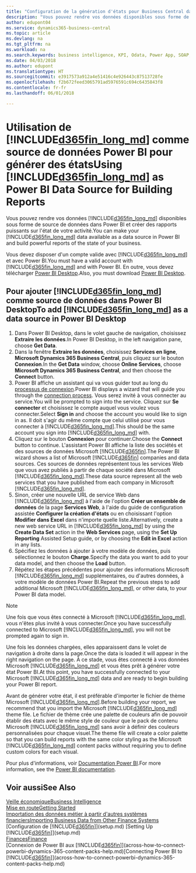 ```yaml
---
title: "Configuration de la génération d'états pour Business Central dans Power BI | Microsoft Docs"
description: "Vous pouvez rendre vos données disponibles sous forme de source de données dans Power BI et créer des rapports puissants sur l'état de votre activité."
author: edupont04
ms.service: dynamics365-business-central
ms.topic: article
ms.devlang: na
ms.tgt_pltfrm: na
ms.workload: na
ms.search.keywords: business intelligence, KPI, Odata, Power App, SOAP, analysis
ms.date: 04/03/2018
ms.author: edupont
ms.translationtype: HT
ms.sourcegitcommit: e3917573a912a4e51416c4e926443c87513728fe
ms.openlocfilehash: f2b672feed3065791ad5976591c694c6435843f8
ms.contentlocale: fr-fr
ms.lasthandoff: 06/01/2018

---
```

# <a name="using-included365finlongmdincludesd365finlongmdmd-as-power-bi-data-source-for-building-reports"></a><span data-ttu-id="d9557-103">Utilisation de [!INCLUDE[d365fin_long_md](includes/d365fin_long_md.md)] comme source de données Power BI pour générer des états</span><span class="sxs-lookup"><span data-stu-id="d9557-103">Using [!INCLUDE[d365fin_long_md](includes/d365fin_long_md.md)] as Power BI Data Source for Building Reports</span></span>
<span data-ttu-id="d9557-104">Vous pouvez rendre vos données [!INCLUDE[d365fin_long_md](includes/d365fin_long_md.md)] disponibles sous forme de source de données dans Power BI et créer des rapports puissants sur l'état de votre activité.</span><span class="sxs-lookup"><span data-stu-id="d9557-104">You can make your [!INCLUDE[d365fin_long_md](includes/d365fin_long_md.md)] data available as a data source in Power BI and build powerful reports of the state of your business.</span></span>  

<span data-ttu-id="d9557-105">Vous devez disposer d'un compte valide avec [!INCLUDE[d365fin_long_md](includes/d365fin_long_md.md)] et avec Power BI.</span><span class="sxs-lookup"><span data-stu-id="d9557-105">You must have a valid account with [!INCLUDE[d365fin_long_md](includes/d365fin_long_md.md)] and with Power BI.</span></span> <span data-ttu-id="d9557-106">En outre, vous devez télécharger [Power BI Desktop](https://powerbi.microsoft.com/en-us/desktop/).</span><span class="sxs-lookup"><span data-stu-id="d9557-106">Also, you must download [Power BI Desktop](https://powerbi.microsoft.com/en-us/desktop/).</span></span>  

## <a name="to-add-included365finlongmdincludesd365finlongmdmd-as-a-data-source-in-power-bi-desktop"></a><span data-ttu-id="d9557-107">Pour ajouter [!INCLUDE[d365fin_long_md](includes/d365fin_long_md.md)] comme source de données dans Power BI Desktop</span><span class="sxs-lookup"><span data-stu-id="d9557-107">To add [!INCLUDE[d365fin_long_md](includes/d365fin_long_md.md)] as a data source in Power BI Desktop</span></span>
1. <span data-ttu-id="d9557-108">Dans Power BI Desktop, dans le volet gauche de navigation, choisissez **Extraire les données**.</span><span class="sxs-lookup"><span data-stu-id="d9557-108">In Power BI Desktop, in the left navigation pane, choose **Get Data**.</span></span>
2. <span data-ttu-id="d9557-109">Dans la fenêtre **Extraire les données**, choisissez **Services en ligne**, **Microsoft Dynamics 365 Business Central**, puis cliquez sur le bouton **Connexion**.</span><span class="sxs-lookup"><span data-stu-id="d9557-109">In the **Get Data** window, choose **Online Services**, choose **Microsoft Dynamics 365 Business Central**, and then choose the **Connect** button.</span></span>
3. <span data-ttu-id="d9557-110">Power BI affiche un assistant qui va vous guider tout au long du [processus de connexion](across-how-to-connect-powerbi-dynamics-365-content-packs-help.md).</span><span class="sxs-lookup"><span data-stu-id="d9557-110">Power BI displays a wizard that will guide you through the [connection process](across-how-to-connect-powerbi-dynamics-365-content-packs-help.md).</span></span> <span data-ttu-id="d9557-111">Vous serez invité à vous connecter au service.</span><span class="sxs-lookup"><span data-stu-id="d9557-111">You will be prompted to sign into the service.</span></span> <span data-ttu-id="d9557-112">Cliquez sur **Se connecter** et choisissez le compte auquel vous voulez vous connecter.</span><span class="sxs-lookup"><span data-stu-id="d9557-112">Select **Sign in** and choose the account you would like to sign in as.</span></span> <span data-ttu-id="d9557-113">Il doit s'agir du même compte que celui utilisé pour vous connecter à [!INCLUDE[d365fin_long_md](includes/d365fin_long_md.md)].</span><span class="sxs-lookup"><span data-stu-id="d9557-113">This should be the same account you sign into [!INCLUDE[d365fin_long_md](includes/d365fin_long_md.md)] with.</span></span>
4. <span data-ttu-id="d9557-114">Cliquez sur le bouton **Connexion** pour continuer.</span><span class="sxs-lookup"><span data-stu-id="d9557-114">Choose the **Connect** button to continue.</span></span> <span data-ttu-id="d9557-115">L'assistant Power BI affiche la liste des sociétés et des sources de données Microsoft [!INCLUDE[d365fin](includes/d365fin_md.md)].</span><span class="sxs-lookup"><span data-stu-id="d9557-115">The Power BI wizard shows a list of Microsoft [!INCLUDE[d365fin](includes/d365fin_md.md)] companies and data sources.</span></span> <span data-ttu-id="d9557-116">Ces sources de données représentent tous les services Web que vous avez publiés à partir de chaque société dans Microsoft [!INCLUDE[d365fin_long_md](includes/d365fin_long_md.md)].</span><span class="sxs-lookup"><span data-stu-id="d9557-116">These data source represent all the web services that you have published from each company in Microsoft [!INCLUDE[d365fin_long_md](includes/d365fin_long_md.md)].</span></span>
5. <span data-ttu-id="d9557-117">Sinon, créer une nouvelle URL de service Web dans [!INCLUDE[d365fin_long_md](includes/d365fin_long_md.md)] à l'aide de l'option **Créer un ensemble de données** de la page **Services Web**, à l'aide du guide de configuration assistée **Configurer la création d'états** ou en choisissant l'option **Modifier dans Excel** dans n'importe quelle liste.</span><span class="sxs-lookup"><span data-stu-id="d9557-117">Alternatively, create a new web service URL in [!INCLUDE[d365fin_long_md](includes/d365fin_long_md.md)] by using the **Create Data Set** action in the **Web Services** page, using the **Set Up Reporting** Assisted Setup guide, or by choosing the **Edit in Excel** action in any lists.</span></span>
6. <span data-ttu-id="d9557-118">Spécifiez les données à ajouter à votre modèle de données, puis sélectionnez le bouton **Charge**.</span><span class="sxs-lookup"><span data-stu-id="d9557-118">Specify the data you want to add to your data model, and then choose the **Load** button.</span></span>
7. <span data-ttu-id="d9557-119">Répétez les étapes précédentes pour ajouter des informations Microsoft [!INCLUDE[d365fin_long_md](includes/d365fin_long_md.md)] supplémentaires, ou d'autres données, à votre modèle de données Power BI.</span><span class="sxs-lookup"><span data-stu-id="d9557-119">Repeat the previous steps to add additional Microsoft [!INCLUDE[d365fin_long_md](includes/d365fin_long_md.md)], or other data, to your Power BI data model.</span></span>

> [!NOTE]  
> <span data-ttu-id="d9557-120">Une fois que vous êtes connecté à Microsoft [!INCLUDE[d365fin_long_md](includes/d365fin_long_md.md)], vous n'êtes plus invité à vous connecter.</span><span class="sxs-lookup"><span data-stu-id="d9557-120">Once you have successfully connected to Microsoft [!INCLUDE[d365fin_long_md](includes/d365fin_long_md.md)], you will not be prompted again to sign in.</span></span>

<span data-ttu-id="d9557-121">Une fois les données chargées, elles apparaissent dans le volet de navigation à droite dans la page.</span><span class="sxs-lookup"><span data-stu-id="d9557-121">Once the data is loaded it will appear in the right navigation on the page.</span></span> <span data-ttu-id="d9557-122">À ce stade, vous êtes connecté à vos données Microsoft [!INCLUDE[d365fin_long_md](includes/d365fin_long_md.md)] et vous êtes prêt à générer votre état Power BI.</span><span class="sxs-lookup"><span data-stu-id="d9557-122">At this point, you have successfully connected to your Microsoft [!INCLUDE[d365fin_long_md](includes/d365fin_long_md.md)] data and are ready to begin building your Power BI report.</span></span> 

<span data-ttu-id="d9557-123">Avant de générer votre état, il est préférable d'importer le fichier de thème Microsoft [!INCLUDE[d365fin_long_md](includes/d365fin_long_md.md)].</span><span class="sxs-lookup"><span data-stu-id="d9557-123">Before building your report, we recommend that you import the Microsoft [!INCLUDE[d365fin_long_md](includes/d365fin_long_md.md)] theme file.</span></span>  <span data-ttu-id="d9557-124">Le fichier de thème crée une palette de couleurs afin de pouvoir établir des états avec le même style de couleur que le pack de contenu Microsoft [!INCLUDE[d365fin_long_md](includes/d365fin_long_md.md)] sans avoir à définir des couleurs personnalisées pour chaque visuel.</span><span class="sxs-lookup"><span data-stu-id="d9557-124">The theme file will create a color palette so that you can build reports with the same color styling as the Microsoft [!INCLUDE[d365fin_long_md](includes/d365fin_long_md.md)] content packs without requiring you to define custom colors for each visual.</span></span>

<span data-ttu-id="d9557-125">Pour plus d'informations, voir [Documentation Power BI](https://powerbi.microsoft.com/documentation/powerbi-landing-page/).</span><span class="sxs-lookup"><span data-stu-id="d9557-125">For more information, see the [Power BI documentation](https://powerbi.microsoft.com/documentation/powerbi-landing-page/).</span></span>

## <a name="see-also"></a><span data-ttu-id="d9557-126">Voir aussi</span><span class="sxs-lookup"><span data-stu-id="d9557-126">See Also</span></span>
[<span data-ttu-id="d9557-127">Veille économique</span><span class="sxs-lookup"><span data-stu-id="d9557-127">Business Intelligence</span></span>](bi.md)  
[<span data-ttu-id="d9557-128">Mise en route</span><span class="sxs-lookup"><span data-stu-id="d9557-128">Getting Started</span></span>](product-get-started.md)  
[<span data-ttu-id="d9557-129">Importation des données métier à partir d'autres systèmes financiers</span><span class="sxs-lookup"><span data-stu-id="d9557-129">Importing Business Data from Other Finance Systems</span></span>](across-import-data-configuration-packages.md)  
<span data-ttu-id="d9557-130">[Configuration de [!INCLUDE[d365fin](includes/d365fin_md.md)]](setup.md) </span><span class="sxs-lookup"><span data-stu-id="d9557-130">[Setting Up [!INCLUDE[d365fin](includes/d365fin_md.md)]](setup.md) </span></span>  
[<span data-ttu-id="d9557-131">Finances</span><span class="sxs-lookup"><span data-stu-id="d9557-131">Finance</span></span>](finance.md)  
<span data-ttu-id="d9557-132">[Connexion de Power BI aux [!INCLUDE[d365fin](includes/d365fin_md.md)]](across-how-to-connect-powerbi-dynamics-365-content-packs-help.md)</span><span class="sxs-lookup"><span data-stu-id="d9557-132">[Connecting Power BI to [!INCLUDE[d365fin](includes/d365fin_md.md)]](across-how-to-connect-powerbi-dynamics-365-content-packs-help.md)</span></span>  

